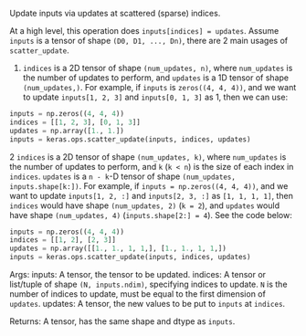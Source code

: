 Update inputs via updates at scattered (sparse) indices.

At a high level, this operation does `inputs[indices] = updates`.
Assume `inputs` is a tensor of shape `(D0, D1, ..., Dn)`, there are 2 main
usages of `scatter_update`.

1. `indices` is a 2D tensor of shape `(num_updates, n)`, where `num_updates`
    is the number of updates to perform, and `updates` is a 1D tensor of
    shape `(num_updates,)`. For example, if `inputs` is `zeros((4, 4, 4))`,
    and we want to update `inputs[1, 2, 3]` and `inputs[0, 1, 3]` as 1, then
    we can use:

```python
inputs = np.zeros((4, 4, 4))
indices = [[1, 2, 3], [0, 1, 3]]
updates = np.array([1., 1.])
inputs = keras.ops.scatter_update(inputs, indices, updates)
```

2 `indices` is a 2D tensor of shape `(num_updates, k)`, where `num_updates`
    is the number of updates to perform, and `k` (`k < n`) is the size of
    each index in `indices`. `updates` is a `n - k`-D tensor of shape
    `(num_updates, inputs.shape[k:])`. For example, if
    `inputs = np.zeros((4, 4, 4))`, and we want to update `inputs[1, 2, :]`
    and `inputs[2, 3, :]` as `[1, 1, 1, 1]`, then `indices` would have shape
    `(num_updates, 2)` (`k = 2`), and `updates` would have shape
    `(num_updates, 4)` (`inputs.shape[2:] = 4`). See the code below:

```python
inputs = np.zeros((4, 4, 4))
indices = [[1, 2], [2, 3]]
updates = np.array([[1., 1., 1, 1,], [1., 1., 1, 1,])
inputs = keras.ops.scatter_update(inputs, indices, updates)
```

Args:
    inputs: A tensor, the tensor to be updated.
    indices: A tensor or list/tuple of shape `(N, inputs.ndim)`, specifying
        indices to update. `N` is the number of indices to update, must be
        equal to the first dimension of `updates`.
    updates: A tensor, the new values to be put to `inputs` at `indices`.

Returns:
    A tensor, has the same shape and dtype as `inputs`.
